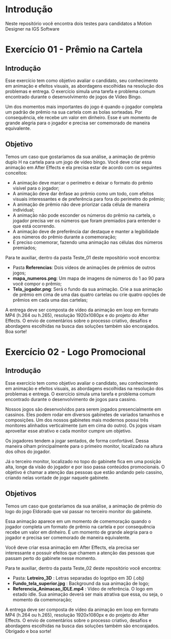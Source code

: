 # Introdução

Neste repositório você encontra dois testes para candidatos a Motion Designer na IGS Software

# Exercício 01 - Prêmio na Cartela

## Introdução

Esse exercício tem como objetivo avaliar o candidato, seu conhecimento em animação e efeitos visuais, as abordagens escolhidas na resolução dos problemas e entrega. O exercício simula uma tarefa e problema comum encontrado durante o desenvolvimento de jogos de Vídeo Bingo.

Um dos momentos mais importantes do jogo é quando o jogador completa um padrão de prêmio na sua cartela com as bolas sorteadas. Por consequência, ele recebe um valor em dinheiro. Esse é um momento de grande alegria para o jogador e precisa ser comemorado de maneira equivalente.

## Objetivo

Temos um caso que gostaríamos da sua análise, a animação de prêmio duplo H na cartela para um jogo de vídeo bingo. Você deve criar essa animação em After Effects e ela precisa estar de acordo com os seguintes conceitos:

- A animação deve marcar o perímetro e deixar o formato do prêmio visível para o jogador;
- A animação deve dar ênfase ao prêmio como um todo, com efeitos visuais interessantes e de preferência para fora do perímetro do prêmio;
- A animação de prêmio não deve priorizar cada célula de maneira individual;
- A animação não pode esconder os números do prêmio na cartela, o jogador precisa ver os números que foram premiados para entender o que está ocorrendo.
- A animação deve de preferência dar destaque e manter a legibilidade aos números do prêmio durante a comemoração;
- É preciso comemorar, fazendo uma animação nas células dos números premiados;

Para te auxiliar, dentro da pasta Teste_01 deste repositório você encontra:

- Pasta **Referencias**: Dois vídeos de animações de prêmios de outros jogos;
- **mapa_numeros.png**: Um mapa de imagens de números do 1 ao 90 para você compor o prêmio;
- **Tela_jogador.png**: Será o fundo da sua animação. Crie a sua animação de prêmio em cima de uma das quatro cartelas ou crie quatro opções de prêmios em cada uma das cartelas;
 
A entrega deve ser composta de vídeo da animação em loop em formato MP4 (h.264 ou h.265), resolução 1920x1080px e do projeto do After Effects. O envio de comentários sobre o processo criativo, desafios e abordagens escolhidas na busca das soluções também são encorajados. Boa sorte!

# Exercício 02 - Logo Promocional

## Introdução

Esse exercício tem como objetivo avaliar o candidato, seu conhecimento em animação e efeitos visuais, as abordagens escolhidas na resolução dos problemas e entrega. O exercício simula uma tarefa e problema comum encontrado durante o desenvolvimento de jogos para cassino.

Nossos jogos são desenvolvidos para serem jogados presencialmente em cassinos. Eles podem rodar em diversos gabinetes de variados tamanhos e composições. Um dos nossos gabinetes mais modernos possui três monitores alinhados verticalmente (um em cima do outro). Os jogos visam aproveitar esse atrativo e cada monitor cumpre um objetivo.

Os jogadores tendem a jogar sentados, de forma confortável. Dessa maneira olham principalmente para o primeiro monitor, localizado na altura dos olhos do jogador.

Já o terceiro monitor, localizado no topo do gabinete fica em uma posição alta, longe da visão do jogador e por isso passa conteúdos promocionais. O objetivo é chamar a atenção das pessoas que estão andando pelo cassino, criando nelas vontade de jogar naquele gabinete.

## Objetivos

Temos um caso que gostaríamos da sua análise, a animação de prêmio do logo do jogo Eldorado que vai passar no terceiro monitor do gabinete.

Essa animação aparece em um momento de comemoração quando o jogador completa um formato de prêmio na cartela e por consequência recebe um valor em dinheiro. É um momento de grande alegria para o jogador e precisa ser comemorado de maneira equivalente.

Você deve criar essa animação em After Effects, ela precisa ser interessante e possuir efeitos que chamem a atenção das pessoas que passam perto do gabinete nesse momento.

Para te auxiliar, dentro da pasta Teste_02 deste repositório você encontra:

- Pasta: **Letreiro_3D** : Letras separadas do logotipo em 3D (.obj)
- **Fundo_tela_superior.jpg** : Background da sua animação de logo;
- **Referencia_Animacao_IDLE.mp4** : Vídeo de referência. O logo em estado idle. Sua animação deverá ser mais atrativa que essa, ou seja, o momento da comemoração;

A entrega deve ser composta de vídeo da animação em loop em formato MP4 (h.264 ou h.265), resolução 1920x1080px e do projeto do After Effects. O envio de comentários sobre o processo criativo, desafios e abordagens escolhidas na busca das soluções também são encorajados. Obrigado e boa sorte!

